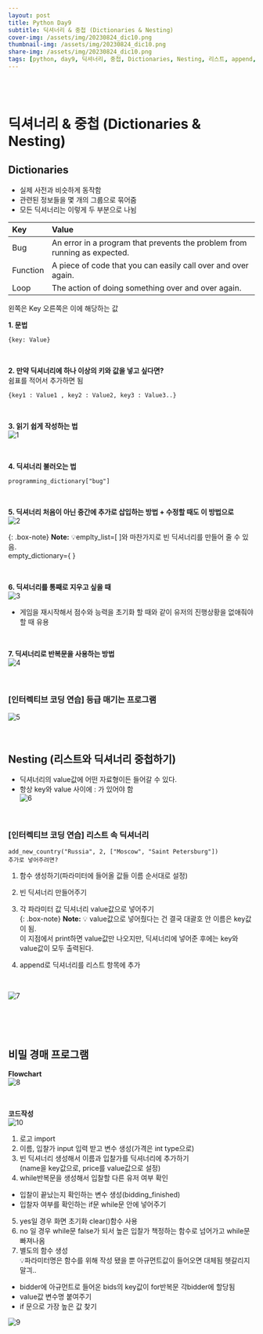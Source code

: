 ```yaml
---
layout: post
title: Python Day9
subtitle: 딕셔너리 & 중첩 (Dictionaries & Nesting)
cover-img: /assets/img/20230824_dic10.png
thumbnail-img: /assets/img/20230824_dic10.png
share-img: /assets/img/20230824_dic10.png
tags: [python, day9, 딕셔너리, 중첩, Dictionaries, Nesting, 리스트, append, 비밀경매프로그램]
---
```

<br><br>

# 딕셔너리 & 중첩 (Dictionaries & Nesting)  
## Dictionaries  
- 실제 사전과 비슷하게 동작함  
- 관련된 정보들을 몇 개의 그룹으로 묶어줌  
- 모든 딕셔너리는 이렇게 두 부분으로 나뉨   

| Key | Value | 
| :------ |:--- | 
| Bug | An error in a program that prevents the problem from running as expected. | 
| Function | A piece of code that you can easily call over and over again. | 
| Loop | The action of doing something over and over again. |   

왼쪽은 Key 오른쪽은 이에 해당하는 값    

**1. 문법**
~~~
{key: Value}
~~~

<br>

 **2. 만약 딕셔너리에 하나 이상의 키와 값을 넣고 싶다면?**  
쉼표를 적어서 추가하면 됨  
~~~
{key1 : Value1 , key2 : Value2, key3 : Value3..}
~~~

<br>

**3. 읽기 쉽게 작성하는 법**  
![1](/assets/img/20230824_dic.png)

<br>

**4. 딕셔너리 불러오는 법**
~~~
programming_dictionary["bug"]
~~~

<br>

 **5. 딕셔너리 처음이 아닌 중간에 추가로 삽입하는 방법 + 수정할 때도 이 방법으로**  
![2](/assets/img/20230824_dic2.png)  


{: .box-note}
**Note:** 💡emplty_list=[ ]와 마찬가지로 빈 딕셔너리를 만들어 줄 수 있음.  
empty_dictionary={ }

<br>

**6. 딕셔너리를 통째로 지우고 싶을 때**  
![3](/assets/img/20230824_dic3.png)  

- 게임을 재시작해서 점수와 능력을 초기화 할 때와 같이 유저의 진행상황을 없애줘야 할 때 유용

<br>

**7. 딕셔너리로 반복문을 사용하는 방법**  
![4](/assets/img/20230824_dic4.png)  

<br>

### [인터렉티브 코딩 연습] 등급 매기는 프로그램  
![5](/assets/img/20230824_dic6.png)  

<br>

## Nesting (리스트와 딕셔너리 중첩하기)  
- 딕셔너리의 value값에 어떤 자료형이든 들어갈 수 있다.   
- 항상 key와 value 사이에 : 가 있어야 함  
![6](/assets/img/20230824_dic7.png)

<br>

### [인터렉티브 코딩 연습] 리스트 속 딕셔너리  
~~~
add_new_country("Russia", 2, ["Moscow", "Saint Petersburg"])  
추가로 넣어주려면?
~~~

1. 함수 생성하기(파라미터에 들어올 값들 이름 순서대로 설정)  
2. 빈 딕셔너리 만들어주기  
3. 각 파라미터 값 딕셔너리 value값으로 넣어주기    
{: .box-note}
**Note:** 💡 value값으로 넣어줬다는 건 결국 대괄호 안 이름은 key값이 됨.  
이 지점에서 print하면 value값만 나오지만, 딕셔너리에 넣어준 후에는 key와 value값이 모두 출력된다.  

4. append로 딕셔너리를 리스트 항목에 추가

<br>
     
![7](/assets/img/20230824_dic_8.png)

<br><br><br>  

## 비밀 경매 프로그램   
**Flowchart**  
![8](/assets/img/20230824_dic9.png)  

<br>

**코드작성**  
![10](/assets/img/20230824_dic11.png)  

1. 로고 import  
2. 이름, 입찰가 input 입력 받고 변수 생성(가격은 int type으로)  
3. 빈 딕셔너리 생성해서 이름과 입찰가를 딕셔너리에 추가하기  
(name을 key값으로, price를 value값으로 설정)  
4. while반복문을 생성해서 입찰할 다른 유저 여부 확인  
- 입찰이 끝났는지 확인하는 변수 생성(bidding_finished)  
- 입찰자 여부를 확인하는 if문 while문 안에 넣어주기  
5. yes일 경우 화면 초기화 clear()함수 사용  
6. no 일 경우 while문 false가 되서 높은 입찰가 책정하는 함수로 넘어가고 while문 빠져나옴  
7. 별도의 함수 생성  
💡파라미터명은 함수를 위해 작성 됐을 뿐 아규먼트값이 들어오면 대체됨 헷갈리지 말긔..  
- bidder에 아규먼트로 들어온 bids의 key값이 for반복문 각bidder에 할당됨  
- value값 변수명 붙여주기  
- if 문으로 가장 높은 값 찾기
 
![9](/assets/img/20230824_dic10.png)

<br>
 





